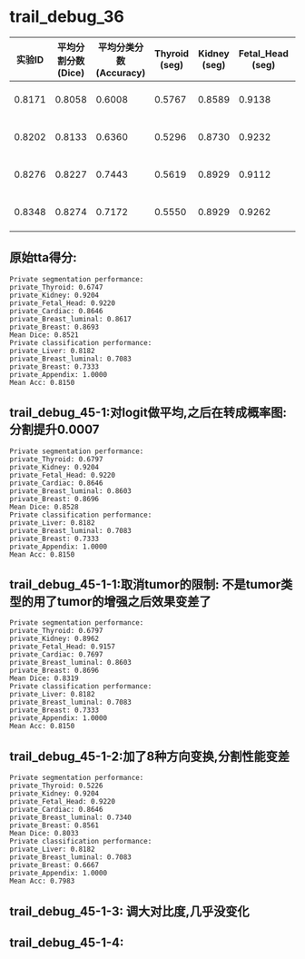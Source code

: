 # trail_debug_36

| 实验ID  | 平均分割分数 (Dice) | 平均分类分数 (Accuracy) | Thyroid (seg) | Kidney (seg) | Fetal_Head (seg) | Cardiac (seg) | Breast_luminal (seg) | Breast (seg) | Liver (cls) | Breast_luminal (cls) | Breast (cls) | Appendix (cls) | 测试时间               |
|---------|---------------------|-------------------------|---------------|--------------|-------------------|---------------|-----------------------|--------------|-------------|-----------------------|--------------|----------------|-------------------------|
| 0.8171  | 0.8058               | 0.6008                  | 0.5767        | 0.8589       | 0.9138            | 0.7929        | 0.7830                | 0.9093       | 0.6364      | 0.6667                | 0.6000       | 0.5000         | 2025-08-12 15:42:15~24  |
| 0.8202  | 0.8133               | 0.6360                  | 0.5296        | 0.8730       | 0.9232            | 0.8718        | 0.7713                | 0.9111       | 0.7273      | 0.5833                | 0.7333       | 0.5000         | 2025-08-13 01:05:23~29  |
| 0.8276  | 0.8227               | 0.7443                  | 0.5619        | 0.8929       | 0.9112            | 0.8753        | 0.7886                | 0.9064       | 0.7273      | 0.7083                | 0.6667       | 0.8750         | 2025-08-13 01:04:51~58  |
| 0.8348  | 0.8274               | 0.7172                 | 0.5550        | 0.8929       | 0.9262            | 0.8805        | 0.7780                | 0.9320       | 0.7273      | 0.6667                | 0.6000       | 0.8750         | 2025-08-13 00:48:40~46  |




## 原始tta得分:
    Private segmentation performance:
    private_Thyroid: 0.6747
    private_Kidney: 0.9204
    private_Fetal_Head: 0.9220
    private_Cardiac: 0.8646
    private_Breast_luminal: 0.8617
    private_Breast: 0.8693
    Mean Dice: 0.8521
    Private classification performance:
    private_Liver: 0.8182
    private_Breast_luminal: 0.7083
    private_Breast: 0.7333
    private_Appendix: 1.0000
    Mean Acc: 0.8150

## trail_debug_45-1:对logit做平均,之后在转成概率图:分割提升0.0007
    Private segmentation performance:
    private_Thyroid: 0.6797
    private_Kidney: 0.9204
    private_Fetal_Head: 0.9220
    private_Cardiac: 0.8646
    private_Breast_luminal: 0.8603
    private_Breast: 0.8696
    Mean Dice: 0.8528
    Private classification performance:
    private_Liver: 0.8182
    private_Breast_luminal: 0.7083
    private_Breast: 0.7333
    private_Appendix: 1.0000
    Mean Acc: 0.8150

## trail_debug_45-1-1:取消tumor的限制: 不是tumor类型的用了tumor的增强之后效果**变差了**
    Private segmentation performance:
    private_Thyroid: 0.6797
    private_Kidney: 0.8962
    private_Fetal_Head: 0.9157
    private_Cardiac: 0.7697
    private_Breast_luminal: 0.8603
    private_Breast: 0.8696
    Mean Dice: 0.8319
    Private classification performance:
    private_Liver: 0.8182
    private_Breast_luminal: 0.7083
    private_Breast: 0.7333
    private_Appendix: 1.0000
    Mean Acc: 0.8150


## trail_debug_45-1-2:加了8种方向变换,分割性能**变差**
    Private segmentation performance:
    private_Thyroid: 0.5226
    private_Kidney: 0.9204
    private_Fetal_Head: 0.9220
    private_Cardiac: 0.8646
    private_Breast_luminal: 0.7340
    private_Breast: 0.8561
    Mean Dice: 0.8033
    Private classification performance:
    private_Liver: 0.8182
    private_Breast_luminal: 0.7083
    private_Breast: 0.6667
    private_Appendix: 1.0000
    Mean Acc: 0.7983

## trail_debug_45-1-3: 调大对比度,几乎没变化

## trail_debug_45-1-4: 
